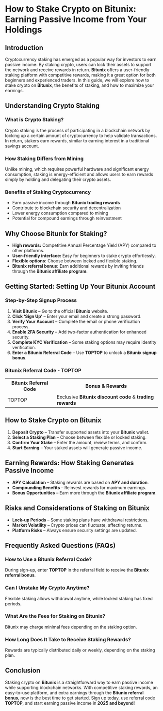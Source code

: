 <h1>How to Stake Crypto on Bitunix: Earning Passive Income from Your Holdings</h1>
<h2>Introduction</h2>
<p>Cryptocurrency staking has emerged as a popular way for investors to earn passive income. By staking crypto, users can lock their assets to support the network and receive rewards in return. <strong>Bitunix</strong> offers a user-friendly staking platform with competitive rewards, making it a great option for both beginners and experienced traders. In this guide, we will explore how to stake crypto on <strong>Bitunix</strong>, the benefits of staking, and how to maximize your earnings.</p>

<h2>Understanding Crypto Staking</h2>
<h3>What is Crypto Staking?</h3>
<p>Crypto staking is the process of participating in a blockchain network by locking up a certain amount of cryptocurrency to help validate transactions. In return, stakers earn rewards, similar to earning interest in a traditional savings account.</p>

<h3>How Staking Differs from Mining</h3>
<p>Unlike mining, which requires powerful hardware and significant energy consumption, staking is energy-efficient and allows users to earn rewards simply by holding and delegating their crypto assets.</p>

<h3>Benefits of Staking Cryptocurrency</h3>
<ul>
    <li>Earn passive income through <strong>Bitunix trading rewards</strong></li>
    <li>Contribute to blockchain security and decentralization</li>
    <li>Lower energy consumption compared to mining</li>
    <li>Potential for compound earnings through reinvestment</li>
</ul>

<h2>Why Choose Bitunix for Staking?</h2>
<ul>
    <li><strong>High rewards:</strong> Competitive Annual Percentage Yield (APY) compared to other platforms.</li>
    <li><strong>User-friendly interface:</strong> Easy for beginners to stake crypto effortlessly.</li>
    <li><strong>Flexible options:</strong> Choose between locked and flexible staking.</li>
    <li><strong>Bitunix referral bonus:</strong> Earn additional rewards by inviting friends through the <strong>Bitunix affiliate program</strong>.</li>
</ul>

<h2>Getting Started: Setting Up Your Bitunix Account</h2>
<h3>Step-by-Step Signup Process</h3>
<ol>
    <li><strong>Visit Bitunix</strong> – Go to the official <strong>Bitunix</strong> website.</li>
    <li><strong>Click ‘Sign Up’</strong> – Enter your email and create a strong password.</li>
    <li><strong>Verify Your Account</strong> – Complete the email or phone verification process.</li>
    <li><strong>Enable 2FA Security</strong> – Add two-factor authentication for enhanced security.</li>
    <li><strong>Complete KYC Verification</strong> – Some staking options may require identity verification.</li>
    <li><strong>Enter a Bitunix Referral Code</strong> – Use <strong>TOPTOP</strong> to unlock a <strong>Bitunix signup bonus</strong>.</li>
</ol>

<h3>Bitunix Referral Code - TOPTOP</h3>
<table>
    <tr>
        <th>Bitunix Referral Code</th>
        <th>Bonus & Rewards</th>
    </tr>
    <tr>
        <td>TOPTOP</td>
        <td>Exclusive <strong>Bitunix discount code</strong> & <strong>trading rewards</strong></td>
    </tr>
</table>

<h2>How to Stake Crypto on Bitunix</h2>
<ol>
    <li><strong>Deposit Crypto</strong> – Transfer supported assets into your <strong>Bitunix</strong> wallet.</li>
    <li><strong>Select a Staking Plan</strong> – Choose between flexible or locked staking.</li>
    <li><strong>Confirm Your Stake</strong> – Enter the amount, review terms, and confirm.</li>
    <li><strong>Start Earning</strong> – Your staked assets will generate passive income.</li>
</ol>

<h2>Earning Rewards: How Staking Generates Passive Income</h2>
<ul>
    <li><strong>APY Calculation</strong> – Staking rewards are based on <strong>APY and duration</strong>.</li>
    <li><strong>Compounding Benefits</strong> – Reinvest rewards for maximum earnings.</li>
    <li><strong>Bonus Opportunities</strong> – Earn more through the <strong>Bitunix affiliate program</strong>.</li>
</ul>

<h2>Risks and Considerations of Staking on Bitunix</h2>
<ul>
    <li><strong>Lock-up Periods</strong> – Some staking plans have withdrawal restrictions.</li>
    <li><strong>Market Volatility</strong> – Crypto prices can fluctuate, affecting returns.</li>
    <li><strong>Platform Risks</strong> – Always ensure security settings are updated.</li>
</ul>

<h2>Frequently Asked Questions (FAQs)</h2>
<h3>How to Use a Bitunix Referral Code?</h3>
<p>During sign-up, enter <strong>TOPTOP</strong> in the referral field to receive the <strong>Bitunix referral bonus</strong>.</p>

<h3>Can I Unstake My Crypto Anytime?</h3>
<p>Flexible staking allows withdrawal anytime, while locked staking has fixed periods.</p>

<h3>What Are the Fees for Staking on Bitunix?</h3>
<p>Bitunix may charge minimal fees depending on the staking option.</p>

<h3>How Long Does It Take to Receive Staking Rewards?</h3>
<p>Rewards are typically distributed daily or weekly, depending on the staking plan.</p>

<h2>Conclusion</h2>
<p>Staking crypto on <strong>Bitunix</strong> is a straightforward way to earn passive income while supporting blockchain networks. With competitive staking rewards, an easy-to-use platform, and extra earnings through the <strong>Bitunix referral bonus</strong>, now is the best time to get started. Sign up today, use referral code <strong>TOPTOP</strong>, and start earning passive income in <strong>2025 and beyond</strong>!</p>
